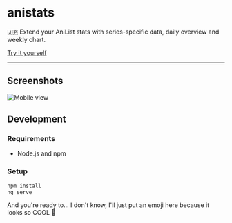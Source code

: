 # anistats

:jp: Extend your AniList stats with series-specific data, daily overview and weekly chart.

[Try it yourself](https://pizza61.github.io/anistats/)

<hr>

## Screenshots

![Mobile view](https://i.imgur.com/GNDFeTF.png)

## Development

### Requirements
* Node.js and npm

### Setup
```bash
npm install
ng serve
```

And you're ready to... I don't know, I'll just put an emoji here because it looks so COOL :dango: